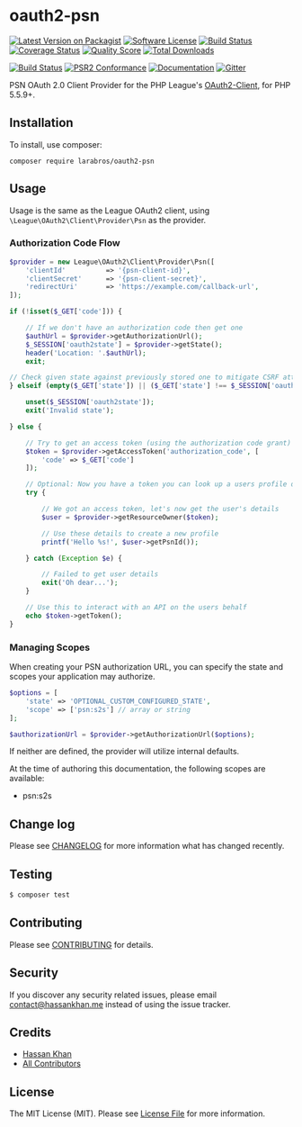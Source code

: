 # oauth2-psn

[![Latest Version on Packagist][ico-version]][link-packagist]
[![Software License][ico-license]](LICENSE.md)
[![Build Status][ico-travis]][link-travis]
[![Coverage Status][ico-scrutinizer]][link-scrutinizer]
[![Quality Score][ico-code-quality]][link-code-quality]
[![Total Downloads][ico-downloads]][link-downloads]

[![Build Status][ico-phpeye]][link-phpeye]
[![PSR2 Conformance][ico-styleci]][link-styleci]
[![Documentation][ico-docs]][link-docs]
[![Gitter][ico-gitter]][link-gitter]

PSN OAuth 2.0 Client Provider for the PHP League's [OAuth2-Client](https://github.com/thephpleague/oauth2-client), for PHP 5.5.9+.

## Installation

To install, use composer:

```
composer require larabros/oauth2-psn
```

## Usage

Usage is the same as the League OAuth2 client, using `\League\OAuth2\Client\Provider\Psn` as the provider.

### Authorization Code Flow

```php
$provider = new League\OAuth2\Client\Provider\Psn([
    'clientId'          => '{psn-client-id}',
    'clientSecret'      => '{psn-client-secret}',
    'redirectUri'       => 'https://example.com/callback-url',
]);

if (!isset($_GET['code'])) {

    // If we don't have an authorization code then get one
    $authUrl = $provider->getAuthorizationUrl();
    $_SESSION['oauth2state'] = $provider->getState();
    header('Location: '.$authUrl);
    exit;

// Check given state against previously stored one to mitigate CSRF attack
} elseif (empty($_GET['state']) || ($_GET['state'] !== $_SESSION['oauth2state'])) {

    unset($_SESSION['oauth2state']);
    exit('Invalid state');

} else {

    // Try to get an access token (using the authorization code grant)
    $token = $provider->getAccessToken('authorization_code', [
        'code' => $_GET['code']
    ]);

    // Optional: Now you have a token you can look up a users profile data
    try {

        // We got an access token, let's now get the user's details
        $user = $provider->getResourceOwner($token);

        // Use these details to create a new profile
        printf('Hello %s!', $user->getPsnId());

    } catch (Exception $e) {

        // Failed to get user details
        exit('Oh dear...');
    }

    // Use this to interact with an API on the users behalf
    echo $token->getToken();
}
```

### Managing Scopes

When creating your PSN authorization URL, you can specify the state and scopes your application may authorize.

```php
$options = [
    'state' => 'OPTIONAL_CUSTOM_CONFIGURED_STATE',
    'scope' => ['psn:s2s'] // array or string
];

$authorizationUrl = $provider->getAuthorizationUrl($options);
```
If neither are defined, the provider will utilize internal defaults.

At the time of authoring this documentation, the following scopes are available:

- psn:s2s

## Change log

Please see [CHANGELOG](CHANGELOG.md) for more information what has changed recently.

## Testing

``` bash
$ composer test
```

## Contributing

Please see [CONTRIBUTING](CONTRIBUTING.md) for details.

## Security

If you discover any security related issues, please email contact@hassankhan.me instead of using the issue tracker.

## Credits

- [Hassan Khan][link-author]
- [All Contributors][link-contributors]

## License

The MIT License (MIT). Please see [License File](LICENSE.md) for more information.

[ico-version]: https://img.shields.io/packagist/v/larabros/oauth2-psn.svg?style=flat-square
[ico-license]: https://img.shields.io/badge/license-MIT-brightgreen.svg?style=flat-square
[ico-travis]: https://img.shields.io/travis/larabros/oauth2-psn/develop.svg?style=flat-square
[ico-scrutinizer]: https://img.shields.io/scrutinizer/coverage/g/larabros/oauth2-psn.svg?style=flat-square
[ico-code-quality]: https://img.shields.io/scrutinizer/g/larabros/oauth2-psn.svg?style=flat-square
[ico-downloads]: https://img.shields.io/packagist/dt/larabros/oauth2-psn.svg?style=flat-square

[link-packagist]: https://packagist.org/packages/larabros/oauth2-psn
[link-travis]: https://travis-ci.org/larabros/oauth2-psn
[link-scrutinizer]: https://scrutinizer-ci.com/g/larabros/oauth2-psn/code-structure
[link-code-quality]: https://scrutinizer-ci.com/g/larabros/oauth2-psn
[link-downloads]: https://packagist.org/packages/larabros/oauth2-psn
[link-author]: https://github.com/hassankhan
[link-contributors]: ../../contributors

[ico-phpeye]: http://php-eye.com/badge/larabros/oauth2-psn/tested.svg?style=flat-square
[ico-styleci]: https://styleci.io/repos/:styleci_repo/shield
[ico-docs]: https://img.shields.io/badge/docs-stable-brightgreen.svg?style=flat-square
[ico-gitter]: https://img.shields.io/gitter/room/larabros/oauth2-psn.svg?style=flat-square

[link-phpeye]: http://php-eye.com/package/larabros/oauth2-psn
[link-styleci]: https://styleci.io/repos/51898151/
[link-docs]: http://oauth2-psn.readthedocs.org/en/stable
[link-apidocs]: http://oauth2-psn.readthedocs.org/en/stable/Larabros/OAuth2\Client
[link-gitter]: https://gitter.im/larabros/oauth2-psn
